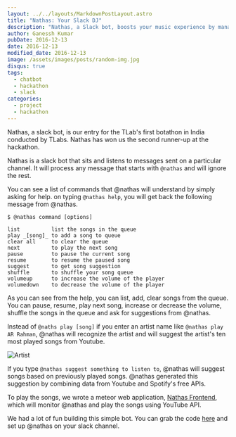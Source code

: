 ```yaml
---
layout: ../../layouts/MarkdownPostLayout.astro
title: "Nathas: Your Slack DJ"
description: "Nathas, a Slack bot, boosts your music experience by managing queues, suggesting songs, and controlling playback"
author: Ganessh Kumar
pubDate: 2016-12-13
date: 2016-12-13
modified_date: 2016-12-13
image: /assets/images/posts/random-img.jpg
disqus: true
tags:
  - chatbot
  - hackathon
  - slack
categories:
  - project
  - hackathon
---
```


Nathas, a slack bot, is our entry for the TLab's first botathon in India conducted by TLabs. Nathas has won us the second runner-up at the hackathon.

Nathas is a slack bot that sits and listens to messages sent on a particular channel. It will process any message that starts with `@nathas` and will ignore the rest.

You can see a list of commands that @nathas will understand by simply asking for help. on typing `@nathas help`, you will get back the following message from @nathas.

```markup
$ @nathas command [options]

list          list the songs in the queue
play _[song]_ to add a song to queue
clear all     to clear the queue
next          to play the next song
pause         to pause the current song
resume        to resume the paused song
suggest       to get song suggestion
shuffle       to shuffle your song queue
volumeup      to increase the volume of the player
volumedown    to decrease the volume of the player
```

As you can see from the help, you can list, add, clear songs from the queue. You can pause, resume, play next song, increase or decrease the volume, shuffle the songs in the queue and ask for suggestions from @nathas.

Instead of `@naths play [song]` if you enter an artist name like `@nathas play AR Rahman`, @nathas will recognize the artist and will suggest the artist's ten most played songs from Youtube.

![Artist](/assets/images/2016-12-13-nathas-your-slack-dj/artist.png)

If you type `@nathas suggest something to listen to`, @nathas will suggest songs based on previously played songs. @nathas generated this suggestion by combining data from Youtube and Spotify's free APIs.

To play the songs, we wrote a meteor web application, [Nathas Frontend](https://github.com/TeamSven/nathas-frontend), which will monitor @nathas and play the songs using YouTube API.

We had a lot of fun building this simple bot. You can grab the code [here](https://github.com/TeamSven/nathas) and set up @nathas on your slack channel.